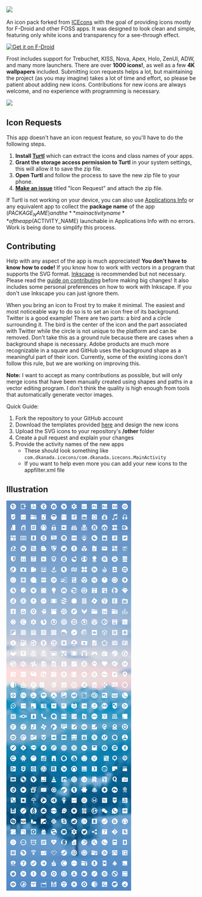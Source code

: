 <img src='https://raw.githubusercontent.com/dkanada/frost/master/metadata/en-US/header-background.png'>

An icon pack forked from [ICEcons](https://github.com/1C3/ICEcons) with the goal of providing icons mostly for F-Droid and other FOSS apps. It was designed to look clean and simple, featuring only white icons and transparency for a see-through effect.

[<img src="https://f-droid.org/badge/get-it-on.png" alt="Get it on F-Droid" height="90">](https://f-droid.org/packages/com.dkanada.icecons)

Frost includes support for Trebuchet, KISS, Nova, Apex, Holo, ZenUI, ADW, and many more launchers.
There are over **1000 icons!**, as well as a few **4K wallpapers** included. Submitting icon requests helps a lot, but maintaining the project (as you may imagine) takes a lot of time and effort, so please be patient about adding new icons. Contributions for new icons are always welcome, and no experience with programming is necessary.

<img src='https://raw.githubusercontent.com/dkanada/frost/master/metadata/en-US/screenshots.png'>

## Icon Requests

This app doesn't have an icon request feature, so you'll have to do the following steps.

1. **Install [Turtl](https://f-droid.org/packages/org.xphnx.iconsubmit)** which can extract the icons and class names of your apps.
2. **Grant the storage access permission to Turtl** in your system settings, this will allow it to save the zip file.
3. **Open Turtl** and follow the process to save the new zip file to your phone.
4. **[Make an issue](https://github.com/dkanada/frost/issues/new)** titled "Icon Request" and attach the zip file.

If Turtl is not working on your device, you can also use [Applications Info](https://f-droid.org/packages/com.majeur.applicationsinfo) or any equivalent app to collect the **package name** of the app ($PACKAGE_NAME) and the **main activity name** of the app ($ACTIVITY_NAME) launchable in Applications Info with no errors. Work is being done to simplify this process.

## Contributing

Help with any aspect of the app is much appreciated! **You don't have to know how to code!** If you know how to work with vectors in a program that supports the SVG format. [Inkscape](https://inkscape.org/en/) is recommended but not necessary. Please read the [guide on contributing](CONTRIBUTING.md) before making big changes! It also includes some personal preferences on how to work with Inkscape. If you don't use Inkscape you can just ignore them.

When you bring an icon to Frost try to make it minimal.
The easiest and most noticeable way to do so is to set an icon free of its background.
Twitter is a good example!
There are two parts: a bird and a circle surrounding it.
The bird is the center of the icon and the part associated with Twitter while the circle is not unique to the platform and can be removed.
Don't take this as a ground rule because there are cases when a background shape is necessary.
Adobe products are much more recognizable in a square and GitHub uses the background shape as a meaningful part of their icon.
Currently, some of the existing icons don't follow this rule, but we are working on improving this.

**Note:** I want to accept as many contributions as possible, but will only merge icons that have been manually created using shapes and paths in a vector editing program. I don't think the quality is high enough from tools that automatically generate vector images.

Quick Guide:
1. Fork the repository to your GitHub account
2. Download the templates provided [here](templates) and design the new icons
3. Upload the SVG icons to your repository's **/other** folder
4. Create a pull request and explain your changes
5. Provide the activity names of the new apps
   - These should look something like `com.dkanada.icecons/com.dkanada.icecons.MainActivity`
   - If you want to help even more you can add your new icons to the appfilter.xml file

## Illustration

<img src='https://raw.githubusercontent.com/dkanada/frost/master/metadata/en-US/complete-background.png'/>
